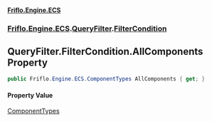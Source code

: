 #### [Friflo.Engine.ECS](index.md 'index')
### [Friflo.Engine.ECS](Friflo.Engine.ECS.md 'Friflo.Engine.ECS').[QueryFilter](QueryFilter.md 'Friflo.Engine.ECS.QueryFilter').[FilterCondition](QueryFilter.FilterCondition.md 'Friflo.Engine.ECS.QueryFilter.FilterCondition')

## QueryFilter.FilterCondition.AllComponents Property

```csharp
public Friflo.Engine.ECS.ComponentTypes AllComponents { get; }
```

#### Property Value
[ComponentTypes](ComponentTypes.md 'Friflo.Engine.ECS.ComponentTypes')